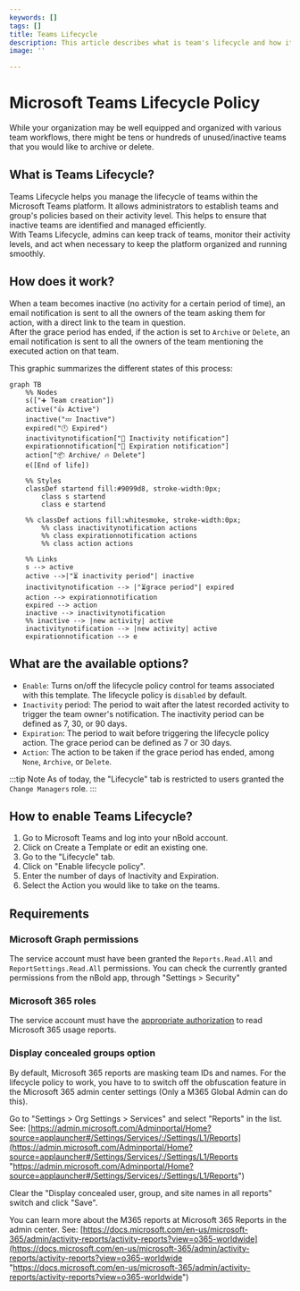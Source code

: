```yaml
---
keywords: []
tags: []
title: Teams Lifecycle
description: This article describes what is team's lifecycle and how it works
image: ''

---
```

# Microsoft Teams Lifecycle Policy
While your organization may be well equipped and organized with various team workflows, there might be tens or hundreds of unused/inactive teams that you would like to archive or delete. 

## What is Teams Lifecycle? 
Teams Lifecycle helps you manage the lifecycle of teams within the Microsoft Teams platform. It allows administrators to establish teams and group's policies based on their activity level. This helps to ensure that inactive teams are identified and managed efficiently.  
With Teams Lifecycle, admins can keep track of teams, monitor their activity levels, and act when necessary to keep the platform organized and running smoothly. 

## How does it work?

When a team becomes inactive (no activity for a certain period of time), an email notification is sent to all the owners of the team asking them for action, with a direct link to the team in question.  
After the grace period has ended, if the action is set to `Archive` or `Delete`, an email notification is sent to all the owners of the team mentioning the executed action on that team.

This graphic summarizes the different states of this process:

```mermaid
graph TB
    %% Nodes
    s(["➕ Team creation"])
    active("👍 Active")
    inactive("💤 Inactive")
    expired("🕛 Expired")
    inactivitynotification["📧 Inactivity notification"]
    expirationnotification["📧 Expiration notification"]
    action["📦 Archive/ 🔥 Delete"]
    e([End of life])

    %% Styles
    classDef startend fill:#9099d8, stroke-width:0px;
        class s startend
        class e startend
    
    %% classDef actions fill:whitesmoke, stroke-width:0px;
        %% class inactivitynotification actions
        %% class expirationnotification actions
        %% class action actions

    %% Links
    s --> active
    active -->|"⏳ inactivity period"| inactive
    inactivitynotification --> |"⏳grace period"| expired
    action --> expirationnotification
    expired --> action
    inactive --> inactivitynotification
    %% inactive --> |new activity| active
    inactivitynotification --> |new activity| active
    expirationnotification --> e
```

## What are the available options? 
- `Enable`: Turns on/off the lifecycle policy control for teams associated with this template. The lifecycle policy is `disabled` by default.
- `Inactivity` period: The period to wait after the latest recorded activity to trigger the team owner's notification. The inactivity period can be defined as 7, 30, or 90 days. 
- `Expiration`: The period to wait before triggering the lifecycle policy action. The grace period can be defined as 7 or 30 days. 
- `Action`: The action to be taken if the grace period has ended, among `None`, `Archive`, or `Delete`. 

:::tip Note
As of today, the "Lifecycle" tab is restricted to users granted the `Change Managers` role.
:::

## How to enable Teams Lifecycle? 
1. Go to Microsoft Teams and log into your nBold account. 
2. Click on Create a Template or edit an existing one. 
3. Go to the "Lifecycle" tab. 
4. Click on "Enable lifecycle policy". 
5. Enter the number of days of Inactivity and Expiration. 
6. Select the Action you would like to take on the teams. 

## Requirements

### Microsoft Graph permissions
The service account must have been granted the `Reports.Read.All` and `ReportSettings.Read.All` permissions. You can check the currently granted permissions from the nBold app, through "Settings > Security"

### Microsoft 365 roles
The service account must have the [appropriate authorization](https://learn.microsoft.com/en-us/graph/reportroot-authorization) to read Microsoft 365 usage reports.

### Display concealed groups option
By default, Microsoft 365 reports are masking team IDs and names. For the lifecycle policy to work, you have to to switch off the obfuscation feature in the Microsoft 365 admin center settings (Only a M365 Global Admin can do this).

Go to "Settings > Org Settings > Services" and select "Reports" in the list. See: [https://admin.microsoft.com/Adminportal/Home?source=applauncher#/Settings/Services/:/Settings/L1/Reports](https://admin.microsoft.com/Adminportal/Home?source=applauncher#/Settings/Services/:/Settings/L1/Reports "https://admin.microsoft.com/Adminportal/Home?source=applauncher#/Settings/Services/:/Settings/L1/Reports")

Clear the "Display concealed user, group, and site names in all reports" switch and click "Save".

You can learn more about the M365 reports at Microsoft 365 Reports in the admin center. See: [https://docs.microsoft.com/en-us/microsoft-365/admin/activity-reports/activity-reports?view=o365-worldwide](https://docs.microsoft.com/en-us/microsoft-365/admin/activity-reports/activity-reports?view=o365-worldwide "https://docs.microsoft.com/en-us/microsoft-365/admin/activity-reports/activity-reports?view=o365-worldwide")  